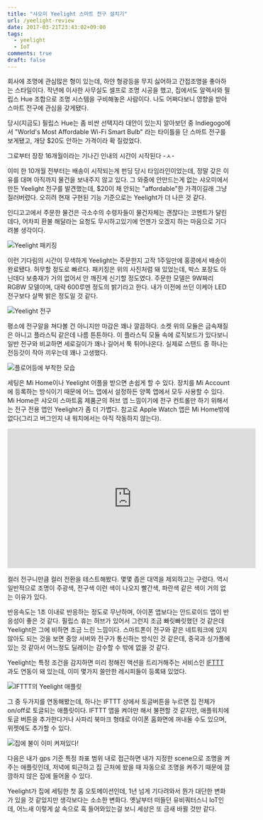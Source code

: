 ```yaml
---
title: "샤오미 Yeelight 스마트 전구 설치기"
url: /yeelight-review
date: 2017-03-21T23:43:02+09:00
tags:
  - yeelight
  - IoT
comments: true
draft: false
---
```


회사에 조명에 관심많은 형이 있는데, 하얀 형광등을 무지 싫어하고 간접조명을 좋아하는 스타일이다. 작년에 이사한 사무실도 셀프로 조명 시공을 했고, 집에서도 알렉사와 필립스 Hue 조합으로 조명 시스템을 구비해놓은 사람이다. 나도 어쩌다보니 영향을 받아 스마트 전구에 관심을 갖게됐다.

당시(지금도) 필립스 Hue는 좀 비싼 선택지라 대안이 있는지 알아보던 중 Indiegogo에서 "World's Most Affordable Wi-Fi Smart Bulb" 라는 타이틀을 단 스마트 전구를 보게됐고, 개당 $20도 안하는 가격이라 확 질렀었다.

그로부터 장장 16개월이라는 기나긴 인내의 시간이 시작된다 -ㅅ-

이미 한 10개월 전부터는 배송이 시작되는게 펀딩 당시 타임라인이었는데, 정말 갖은 이유를 대며 아직까지 물건을 보내주지 않고 있다. 그 와중에 안만드는게 없는 샤오미에서 만든 Yeelight 전구를 발견했는데, $20이 채 안되는 "affordable"한 가격이길래 그냥 질러버렸다. 오히려 현재 구현된 기능 기준으로는 Yeelight가 더 나은 것 같다.

인디고고에서 주문한 물건은 극소수의 수령자들이 물건자체는 괜찮다는 코멘트가 달린데다, 어차피 환불 해달라는 요청도 무시하고있기에 언젠가 오겠지 하는 마음으로 기다려볼 생각이다.

![Yeelight 패키징](https://thefron-ghost.s3.amazonaws.com/2017/Mar/____-1490105464223.png)

이런 기다림의 시간이 무색하게 Yeelight는 주문한지 고작 1주일만에 홍콩에서 배송이 완료됐다. 허무할 정도로 빠르다. 패키징은 위의 사진처럼 돼 있었는데, 박스 포장도 아닌데다 보충재가 거의 없어서 안 깨진게 신기할 정도였다. 주문한 모델은 9W짜리 RGBW 모델이며, 대략 600루멘 정도의 밝기라고 한다. 내가 이전에 쓰던 이케아 LED 전구보다 살짝 밝은 정도일 것 같다.

![Yeelight 전구](https://thefron-ghost.s3.amazonaws.com/2017/Mar/______1_-1490105583721.png)

평소에 전구알을 쳐다볼 건 아니지만 마감은 꽤나 깔끔하다. 소켓 위의 모듈은 금속재질은 아니고 플라스틱 같은데 나름 튼튼하다. 이 플라스틱 모듈 속에 로직보드가 있다보니 일반 전구와 비교하면 세로길이가 꽤나 길어서 툭 튀어나온다. 실제로 스탠드 중 하나는 전등갓이 작아 끼우는데 꽤나 고생했다.

![플로어등에 부착한 모습](https://thefron-ghost.s3.amazonaws.com/2017/Mar/______2_-1490105918167.png)

세팅은 Mi Home이나 Yeelight 어플을 받으면 손쉽게 할 수 있다. 장치를 Mi Account에 등록하는 방식이기 때문에 어느 앱에서 설정하든 양쪽 앱에서 모두 사용할 수 있다. Mi Home은 샤오미 스마트홈 제품군의 허브 앱 느낌이기에 전구 컨트롤만 하기 위해서는 전구 전용 앱인 Yeelight가 좀 더 가볍다. 참고로 Apple Watch 앱은 Mi Home밖에 없다(그리고 버그인지 내 워치에서는 아직 작동하지 않는다).

<iframe width="560" height="315" src="https://www.youtube.com/embed/8EyoIgyNIqM" frameborder="0" allowfullscreen></iframe>

컬러 전구니만큼 컬러 전환을 테스트해봤다. 몇몇 좁은 대역을 제외하고는 구렸다. 역시 일반적으로 조명이 주광색, 전구색 이런 색이 나오지 빨간색, 파란색 같은 색이 거의 없는 이유가 있다.

반응속도는 1초 이내로 반응하는 정도로 무난하며, 아이폰 앱보다는 안드로이드 앱이 반응성이 좋은 것 같다.  필립스 휴는 허브가 있어서 그런지 조금 빠릿빠릿했던 것 같은데 Yeelight은 그에 비하면 조금 느린 느낌이다. 스마트폰이 전구와 같은 네트워크에 있지 않아도 되는 것을 보면 중앙 서버와 전구가 통신하는 방식인 것 같은데, 중국과 싱가폴에 있는 것 같아서 어느정도 딜레이는 감수할 수 밖에 없을 것 같다.

Yeelight는 특정 조건을 감지하면 미리 정해진 액션을 트리거해주는 서비스인 [IFTTT](https://ifttt.com) 과도 연동이 돼 있는데, 이미 몇가지 쓸만한 레시피들이 등록돼 있었다.

![IFTTT의 Yeelight 애플릿](https://thefron-ghost.s3.amazonaws.com/2017/Mar/______3_-1490106865172.png)

그 중 두가지를 연동해봤는데, 하나는 IFTTT 상에서 토글버튼을 누르면 집 전체가 on/off로 토글되는 애플릿이다. IFTTT 앱을 켜야만 해서 불편할 것 같지만, 애플워치에 토글 버튼을 추가한다거나 사파리 북마크 형태로 아이폰 홈화면에 꺼내둘 수도 있으며, 위젯에도 추가할 수 있다.

![집에 불이 이미 켜져있다!](https://thefron-ghost.s3.amazonaws.com/2017/Mar/______4_-1490107117341.png)

다음은 내가 gps 기준 특정 좌표 범위 내로 접근하면 내가 지정한 scene으로 조명을 켜주는 애플릿인데, 저녁에 퇴근하고 집 근처에 왔을 때 자동으로 조명을 켜주기 때문에 깜깜하지 않은 집에 들어올 수 있다.

Yeelight가 집에 세팅한 첫 홈 오토메이션인데, 1년 넘게 기다려와서 뭔가 대단한 변화가 있을 것 같았지만 생각보다는 소소한 변화다. 옛날부터 떠들던 유비쿼터스니 IoT인데, 어느새 이렇게 삶 속으로 훅 들어와있는걸 보니 세상은 또 금새 바뀔 것만 같다.
